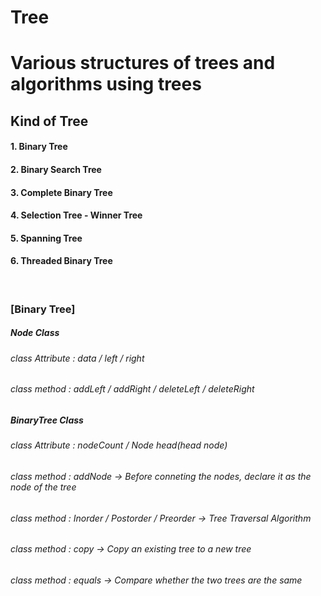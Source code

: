 # Tree
<h1>Various structures of trees and algorithms using trees</h1>
<h2>Kind of Tree</h2>
<h4> 1. Binary Tree </h4>
<h4> 2. Binary Search Tree </h4>
<h4> 3. Complete Binary Tree </h4>
<h4> 4. Selection Tree - Winner Tree </h4>
<h4> 5. Spanning Tree </h4>
<h4> 6. Threaded Binary Tree </h4>
<br>
<h3> [Binary Tree] </h3>

<h5> Node Class </h5>
<h6> class Attribute : data / left / right </h6>
<h6> class method : addLeft / addRight / deleteLeft / deleteRight </h6>

<h5> BinaryTree Class </h5>
<h6> class Attribute : nodeCount / Node head(head node) </h6>
<h6> class method : addNode -> Before conneting the nodes, declare it as the node of the tree </h6>
<h6> class method : Inorder / Postorder / Preorder  -> Tree Traversal Algorithm </h6>
<h6> class method : copy -> Copy an existing tree to a new tree </h6>
<h6> class method : equals -> Compare whether the two trees are the same </h6>

